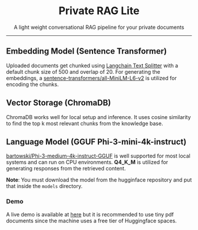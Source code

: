 <div style="text-align: center">
<h1>Private RAG Lite</h1>
<p>A light weight conversational RAG pipeline for your private documents</p>
</div>

---

## Embedding Model (Sentence Transformer)

Uploaded documents get chunked using [Langchain Text Splitter](https://pypi.org/project/langchain-text-splitters/) with a default chunk size of 500 and overlap of 20. For generating the embeddings, a  [sentence-transformers/all-MiniLM-L6-v2](https://huggingface.co/sentence-transformers/all-MiniLM-L6-v2) is utilized for encoding the chunks. 

## Vector Storage (ChromaDB)
ChromaDB works well for local setup and inference. It uses cosine similarity to find the top k most relevant chunks from the knowledge base. 

## Language Model (GGUF Phi-3-mini-4k-instruct)
[bartowski/Phi-3-medium-4k-instruct-GGUF](https://huggingface.co/bartowski/Phi-3-medium-4k-instruct-GGUF) is well supported for most local systems and can run on CPU environments. **Q4_K_M** is utilized for generating responses from the retrieved content. 

**Note**: You must download the model from the hugginface repository and put that inside the `models` directory.

### Demo
A live demo is available at [here](https://huggingface.co/spaces/dmedhi/phi-3-RAG) but it is recommended to use tiny pdf documents since the machine uses a free tier of Huggingface spaces.
